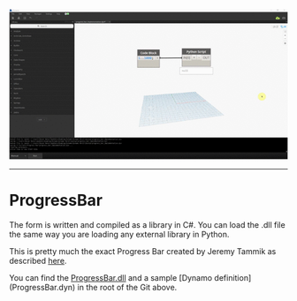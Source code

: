 ![](ProgressBar.gif)
________________

# ProgressBar

The form is written and compiled as a library in C#. You can load the .dll file the same way you are loading any external library in Python.

This is pretty much the exact Progress Bar created by Jeremy Tammik as described [here](http://thebuildingcoder.typepad.com/blog/2013/01/implement-a-progress-bar-and-abort-a-lengthy-process.html).

You can find the [ProgressBar.dll](ProgressBar.dll) and a sample [Dynamo definition] (ProgressBar.dyn) in the root of the Git above.
